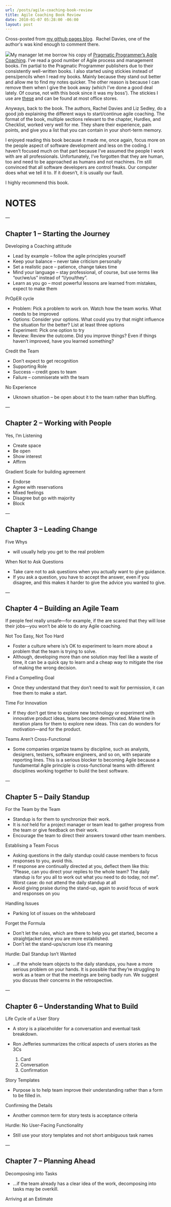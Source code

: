 ```yaml
---
url: /posts/agile-coaching-book-review
title: Agile Coaching Book Review
date: 2010-01-07 05:28:00 -06:00
layout: post
---
```


Cross-posted from [my github pages blog](http://blog.jasonmeridth.com).  Rachel Davies, one of the author's was kind enough to comment there.

![](http://pragprog.com/images/covers/original/sdcoach.jpg)My manager let me borrow his copy of [Pragmatic Programmer’s Agile Coaching](http://pragprog.com/titles/sdcoach/agile-coaching). I’ve read a good number of Agile process and management books. I’m partial to the Pragmatic Programmer publishers due to their consistently well-written books. I also started using stickies instead of pens/pencils when I read my books. Mainly because they stand out better and allow me to find my notes quicker. The other reason is because I can remove them when I give the book away (which I’ve done a good deal lately. Of course, not with this book since it was my boss’). The stickies I use are [these](http://www.3m.com/us/office/postit/products/prod_ft_pgm.html) and can be found at most office stores.

Anyways, back to the book. The authors, Rachel Davies and Liz Sedley, do a good job explaining the different ways to start/continue agile coaching. The format of the book, multiple sections relevant to the chapter, Hurdles, and Checklist, worked very well for me. They share their experience, pain points, and give you a list that you can contain in your short-term memory.

I enjoyed reading this book because it made me, once again, focus more on the people aspect of software development and less on the coding. I haven’t focused much on that part because I’ve assumed the people I work with are all professionals. Unfortunately, I’ve forgotten that they are human, too and need to be approached as humans and not machines. I’m still convinced that all software developers are control freaks. Our computer does what we tell it to. If it doesn’t, it is usually our fault.

I highly recommend this book.

# NOTES

—

## Chapter 1 – Starting the Journey

Developing a Coaching attitude

* Lead by example – follow the agile principles yourself
* Keep your balance – never take criticism personally
* Set a realistic pace – patience, change takes time
* Mind your language – stay professional, of course, but use terms like “our/we/us” instead of “I/you/they”.
* Learn as you go – most powerful lessons are learned from mistakes, expect to make them

PrOpER cycle

* Problem: Pick a problem to work on. Watch how the team works. What needs to be improved
* Options: Consider your options. What could you try that might influence the situation for the better? List at least three options
* Experiment: Pick one option to try
* Review: Review the outcome. Did you improve things? Even if things haven’t improved, have you learned something?

Credit the Team

* Don’t expect to get recognition
* Supporting Role
* Success – credit goes to team
* Failure – commiserate with the team

No Experience

* Uknown situation – be open about it to the team rather than bluffing.

—

## Chapter 2 – Working with People

Yes, I’m Listening

* Create space
* Be open
* Show interest
* Affirm

Gradient Scale for building agreement

* Endorse
* Agree with reservations
* Mixed feelings
* Disagree but go with majority
* Block

—

## Chapter 3 – Leading Change

Five Whys

* will usually help you get to the real problem

When Not to Ask Questions

* Take care not to ask questions when you actually want to give guidance.
* If you ask a question, you have to accept the answer, even if you disagree, and this makes it harder to give the advice you wanted to give.

—

## Chapter 4 – Building an Agile Team

If people feel really unsafe—for example, if the are scared that they will lose their jobs—you won’t be able to do any Agile coaching.

Not Too Easy, Not Too Hard

* Foster a culture where is’s OK to experiment to learn more about a problem that the team is trying to solve.
* Although, developing more than one solution may feel like a waste of time, it can be a quick qay to learn and a cheap way to mitigate the rise of making the wrong decision.

Find a Compelling Goal

* Once they understand that they don’t need to wait for permission, it can free them to make a start.

Time For Innovation

* If they don’t get time to explore new technology or experiment with innovative product ideas, teams become demotivated. Make time in iteration plans for them to explore new ideas. This can do wonders for motivation—and for the product.

Teams Aren’t Cross-Functional

* Some companies organize teams by discipline, such as analysts, designers, testsers, software engineers, and so on, with separate reporting lines. This is a serious blocker to becoming Agile because a fundamental Agile principle is cross-functional teams with different disciplines working together to build the best software.

—

## Chapter 5 – Daily Standup

For the Team by the Team

* Standup is for them to synchronize their work.
* It is _not_ held for a project manager or team lead to gather progress from the team or give feedback on their work.
* Encourage the team to direct their answers toward other team members.

Establising a Team Focus

* Asking questions in the daily standup could cause members to focus responses to you, avoid this.
* If response are continually directed at you, deflect them like this: “Please, can you direct your replies to the whole team? The daily standup is for you all to work out what you need to do today, not me”. Worst case: do not attend the daily standup at all
* Avoid giving praise during the stand-up, again to avoid focus of work and responses on you

Handling Issues

* Parking lot of issues on the whiteboard

Forget the Formula

* Don’t let the rules, which are there to help you get started, become a straightjacket once you are more established.
* Don’t let the stand-ups/scrum lose it’s meaning

Hurdle: Dail Standup Isn’t Wanted

* …if the whole team objects to the daily standups, you have a more serious problem on your hands. It is possible that they’re struggling to work as a team or that the meetings are being badly run. We suggest you discuss their concerns in the retrospective.

—

## Chapter 6 – Understanding What to Build

Life Cycle of a User Story

* A story is a placeholder for a conversation and eventual task breakdown.
* Ron Jefferies summarizes the critical aspects of users stories as the 3Cs

  1. Card
  2. Conversation
  3. Confirmation

Story Templates

* Purpose is to help team improve their understanding rather than a form to be filled in.

Confirming the Details

* Another common term for story tests is acceptance criteria

Hurdle: No User-Facing Functionality

* Still use your story templates and not short ambiguous task names

—

## Chapter 7 – Planning Ahead

Decomposing into Tasks

* …if the team already has a clear idea of the work, decomposing into tasks may be overkill.

Arriving at an Estimate
